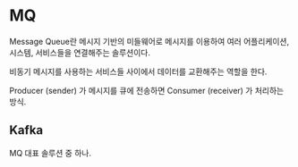 # MQ
Message Queue란 메시지 기반의 미들웨어로 메시지를 이용하여 여러 어플리케이션, 시스템, 서비스들을 연결해주는 솔루션이다.

비동기 메시지를 사용하는 서비스들 사이에서 데이터를 교환해주는 역할을 한다.

Producer (sender) 가 메시지를 큐에 전송하면 Consumer (receiver) 가 처리하는 방식.

## Kafka 
MQ 대표 솔루션 중 하나.


<!--stackedit_data:
eyJoaXN0b3J5IjpbLTE0ODQ1MzIyMTNdfQ==
-->